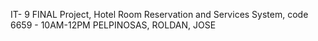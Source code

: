 IT- 9 FINAL Project, Hotel Room Reservation and Services System, code 6659 - 10AM-12PM
PELPINOSAS, ROLDAN, JOSE
